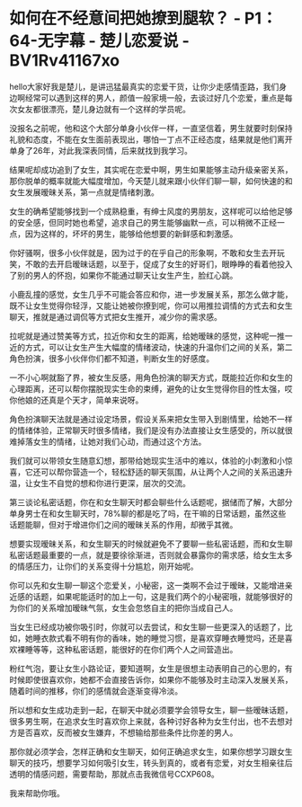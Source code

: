 # 如何在不经意间把她撩到腿软？ - P1：64-无字幕 - 楚儿恋爱说 - BV1Rv41167xo

hello大家好我是楚儿，是讲迅猛最真实的恋爱干货，让你少走感情歪路，我们身边啊经常可以遇到这样的男人，颜值一般家境一般，去谈过好几个恋爱，重点是每次女友都很漂亮，楚儿身边就有一个这样的学员呢。

没报名之前呢，他和这个大部分单身小伙伴一样，一直坚信着，男生就要时刻保持礼貌和态度，不能在女生面前表现出，哪怕一丁点不正经态度，结果就是他们离开单身了26年，对此我深表同情，后来就找到我学习。

结果呢却成功追到了女生，其实呢在恋爱中啊，男生如果能够主动升级亲密关系，那你脱单的概率就能大幅度增加，今天楚儿就来跟小伙伴们聊一聊，如何快速的和女生发展暧昧关系，第一点就是情绪刺激。

女生的确希望能够找到一个成熟稳重，有绅士风度的男朋友，这样呢可以给他足够的安全感，但同时她也希望，追求自己的男生能够幽默一点，可以稍微不正经一点，因为这样的，坏坏的男生，能够给他想要的新鲜感和刺激感。

你好骚啊，很多小伙伴就是，因为过于的在乎自己的形象啊，不敢和女生去开玩笑，不敢的去开启暧昧话题，以至于，促成了女生的好哥们，眼睁睁的看着他投入了别的男人的怀抱，如果你不能通过聊天让女生产生，脸红心跳。

小鹿乱撞的感觉，女生几乎不可能会答应和你，进一步发展关系，那怎么做才能，既不让女生觉得你轻浮，又能让她被你撩到呢，你可以用推拉调情的方式去和女生聊天，推就是通过调侃等方式把女生推开，减少你的需求感。

拉呢就是通过赞美等方式，拉近你和女生的距离，给她暧昧的感觉，这种呢一推一近的方式，可以让女生产生大幅度的情绪波动，快速的升温你们之间的关系，第二角色扮演，很多小伙伴你们都不知道，判断女生的好感度。

一不小心啊就豁了界，被女生反感，用角色扮演的聊天方式，既能拉近你和女生的心理距离，还可以帮你摆脱现实生命的束缚，避免的让女生觉得你目的性太强，哎你他娘的还真是个天才，简单来说呀。

角色扮演聊天法就是通过设定场景，假设关系来把女生带入到剧情里，给她不一样的情绪体验，正常聊天时很多情绪，我们是没有办法直接让女生感受的，所以就很难掉落女生的情绪，让她对我们心动，而通过这个方法。

我们就可以带领女生随意幻想，那带给她现实生活中的难以，体验的小刺激和小惊喜，它还可以帮你营造一个，轻松舒适的聊天氛围，从让两个人之间的关系迅速升温，让女生不自觉的想和你进行更深，层次的交流。

第三谈论私密话题，你在和女生聊天时都会聊些什么话题呢，据储而了解，大部分单身男士在和女生聊天时，78%聊的都是吃了吗，在干嘛的日常话题，虽然这些话题能聊，但对于增进你们之间的暧昧关系的作用，却微乎其微。

想要实现暧昧关系，和女生聊天的时候就避免不了要聊一些私密话题，而和女生聊私密话题最重要的一点，就是要徐徐渐进，否则就会暴露你的需求感，给女生太多的情感压力，让你们的关系变得十分尴尬，刚开始呢。

你可以先和女生聊一聊这个恋爱关，小秘密，这一类啊不会过于暧昧，又能增进亲近感的话题，如果呢能适时的加上一句，这是我们两个的小秘密哦，就能够很好的为你们的关系增加暧昧气氛，女生会忽悠自主的把你当成自己人。

当女生已经成功被你吸引时，你就可以去尝试，和女生聊一些更深入的话题了，比如，她睡衣款式看不明有你的香味，她的睡觉习惯，是喜欢穿睡衣睡觉吗，还是喜欢裸睡等等，这种私密话题，能很好的在你们两个人之间营造出。

粉红气泡，要让女生小路论证，要知道啊，女生是很想主动表明自己的心思的，有时候即使很喜欢你，她都不会直接告诉你，如果你不能够及时主动深入发展关系，随着时间的推移，你们的感情就会逐渐变得冷淡。

所以想和女生成功走到一起，在聊天中就必须要学会领导女生，聊一些暧昧话题，很多男生啊，在追求女生时喜欢你上来就，各种讨好各种为女生付出，也不去想对方是否喜欢，反而被女生嫌弃，不想输给那些条件比你差的男人。

那你就必须学会，怎样正确和女生聊天，如何正确追求女生，如果你想学习跟女生聊天的技巧，想要学习如何吸引女生，转头到真的，或者有恋爱，对女生相亲往后透明的情感问题，需要帮助，那就点击我微信号CCXP608。

我来帮助你哦。